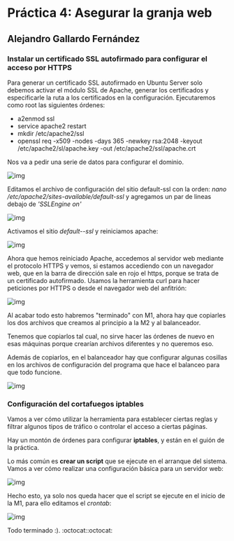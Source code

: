 # Práctica 4: Asegurar la granja web
## Alejandro Gallardo Fernández

### Instalar un certificado SSL autofirmado para configurar el acceso por HTTPS
Para generar un certificado SSL autofirmado en Ubuntu Server solo debemos 
activar el módulo SSL de Apache, generar los certificados y especificarle 
la ruta a los certificados en la configuración. Ejecutaremos como root las 
siguientes órdenes:
* a2enmod ssl
* service apache2 restart
* mkdir /etc/apache2/ssl
* openssl req -x509 -nodes -days 365 -newkey rsa:2048 -keyout 
/etc/apache2/sl/apache.key -out /etc/apache2/ssl/apache.crt

Nos va a pedir una serie de datos para configurar el dominio.

![img](https://github.com/Taunerify/SWAP-2018/blob/master/Practicas/p4/img/install_ssl.png)

Editamos el archivo de configuración del sitio default-ssl con la 
orden: *nano /etc/apache2/sites-available/default-ssl* y agregamos un par 
de lineas debajo de *'SSLEngine on'*

![img](https://github.com/Taunerify/SWAP-2018/blob/master/Practicas/p4/img/sslengine.png)

Activamos el sitio *default--ssl* y reiniciamos apache:

![img](https://github.com/Taunerify/SWAP-2018/blob/master/Practicas/p4/img/default_ssl.png)

Ahora que hemos reiniciado Apache, accedemos al servidor web mediante el 
protocolo HTTPS y vemos, si estamos accediendo con un navegador web, que en 
la barra de dirección sale en rojo el https, porque se trata de un 
certificado autofirmado.
Usamos la herramienta curl para hacer peticiones por HTTPS o desde el navegador web del anfitrión:

![img](https://github.com/Taunerify/SWAP-2018/blob/master/Practicas/p4/img/https_m1.png)

Al acabar todo esto habremos "terminado" con M1, ahora hay que copiarles 
los dos archivos que creamos al principio a la M2 y al balanceador.

Tenemos que copiarlos tal cual, no sirve hacer las órdenes de nuevo en esas 
máquinas porque crearían archivos diferentes y no queremos eso.

Además de copiarlos, en el balanceador hay que configurar algunas cosillas 
en los archivos de configuración del programa que hace el balanceo para que 
todo funcione.

![img](https://github.com/Taunerify/SWAP-2018/blob/master/Practicas/p4/img/conf_nginx.png)

### Configuración del cortafuegos iptables
Vamos a ver cómo utilizar la herramienta para establecer ciertas reglas y 
filtrar algunos tipos de tráfico o controlar el acceso a ciertas páginas.

Hay un montón de órdenes para configurar **iptables**, y están en el guión 
de la práctica.

Lo más común es **crear un script** que se ejecute en el arranque del 
sistema. Vamos a ver cómo realizar una configuración básica para un 
servidor web:

![img](https://github.com/Taunerify/SWAP-2018/blob/master/Practicas/p4/img/conf_cortafuegos.png)

Hecho esto, ya solo nos queda hacer que el script se ejecute en el inicio 
de la M1, para ello editamos el *crontab*:

![img](https://github.com/Taunerify/SWAP-2018/blob/master/Practicas/p4/img/crontab_m1.png)

Todo terminado :). :octocat::octocat:

